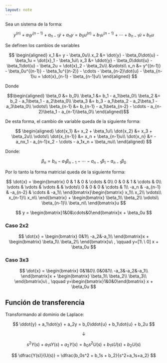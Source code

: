 ```yaml
---
layout: note
---
```


Sea un sistema de la forma:

$$
y^{(n)} + a_1y^{(n-1)} + a_{n-1}\dot{y} + a_ny = b_0u^{(n)} + b_1u^{(n-1)}+ \cdots + b_{n-1}\dot{u} + b_nu
$$

Se definen los cambios de variables

$$
\begin{aligned}
x_1 &= y - \beta_0u\\
x_2 &= \dot{y} - \beta_0\dot{u} - \beta_1u = \dot{x}_1 - \beta_1u\\
x_3 &= \ddot{y} - \beta_0\ddot{u} - \beta_1\dot{u} - \beta_2u = \dot{x}_2 - \beta_2u\\
&\vdots\\
x_n &= y^{(n-1)} - \beta_0u^{(n-1)} - \beta_1u^{(n-2)} - \cdots - \beta_{n-2}\dot{u} - \beta_{n-1}u = \dot{x}_{n-1} - \beta_{n-1}u\\
\end{aligned}
$$


Donde

$$\begin{aligned}
\beta_0 &= b_0\\
\beta_1 &= b_1 - a_1\beta_0\\
\beta_2 &= b_2 - a_1\beta_1 - a_2\beta_0\\
\beta_3 &= b_3 - a_1\beta_2 - a_2\beta_1 - a_3\beta_0\\
\vdots\\
\beta_{n-1} &= b_{n-1} - a_1\beta_{n-2} - \cdots - a_{n-2}\beta_1 - a_{n-1}\beta_0\\
\end{aligned}$$

 
De esta forma, el cambio de variable queda de la siguiente forma:

$$
\begin{aligned}
\dot{x_1} &= x_2 + \beta_1u\\
\dot{x_2} &= x_3 + \beta_2u\\
\vdots\\
\dot{x_{n-1}} &= x_n + \beta_{n-1}u\\
\dot{x_n} &= -a_nx_1 - a_{n-1}x_2 - \cdots - a_1x_n + \beta_nu\\
\end{aligned}
$$

Donde:

$$
\beta_n = b_n -a_1\beta_{n-1} - \cdots - a_{n-1}\beta_1 - a_{n-1}\beta_0
$$

Por lo tanto la forma matricial queda de la siguiente forma:

$$
\dot{x} = \begin{bmatrix}
0 & 1 & 0 & \cdots & 0\\
0 & 0 & 1 & \cdots & 0\\
\vdots & \vdots & \vdots &  & \vdots\\
0 & 0 & 0 & \cdots & 1\\
-a_n & -a_{n-1} & -a_{n-2} & \cdots & -a_1\\
\end{bmatrix}\begin{bmatrix}
x_1\\
x_2\\
\vdots\\
x_{n-1}\\
x_n\\
\end{bmatrix} + \begin{bmatrix}
\beta_1\\
\beta_2\\
\vdots\\
\beta_{n-1}\\
\beta_n\\
\end{bmatrix}u
$$

$$
y = \begin{bmatrix}1&0&\cdots&0\end{bmatrix}x + \beta_0u
$$

### Caso 2x2

$$
\dot{x} = \begin{bmatrix}
0&1\\
-a_2&-a_1\\
\end{bmatrix}x + \begin{bmatrix}
\beta_1\\
\beta_2\\
\end{bmatrix}u\ , \qquad y=[1\ \ 0] x + \beta_0u
$$

### Caso 3x3

$$
\dot{x} = \begin{bmatrix}
0&1&0\\
0&0&1\\
-a_3&-a_2&-a_1\\
\end{bmatrix}x + \begin{bmatrix}
\beta_1\\
\beta_2\\
\beta_3\\
\end{bmatrix}u\ , \qquad y=\begin{bmatrix}1&0&0\end{bmatrix} x + \beta_0u
$$


## Función de transferencia
Transformando al dominio de Laplace:

$$
\ddot{y} + a_1\dot{y} + a_2y = b_0\ddot{u} + b_1\dot{u} + b_2u
$$

$$
\downarrow
$$

$$
s^2Y(s) + a_1sY(s) + a_2Y(s) = b_0s^2U(s) + b_1sU(s) + b_2U(s)
$$

$$
\dfrac{Y(s)}{U(s)} = \dfrac{b_0s^2 + b_1s + b_2}{s^2+a_1s+a_2}
$$



